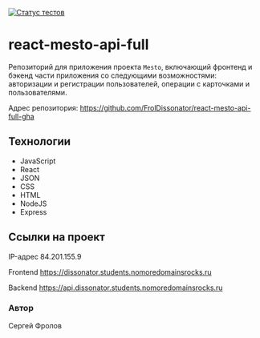 [![Статус тестов](../../actions/workflows/tests.yml/badge.svg)](../../actions/workflows/tests.yml)

# react-mesto-api-full
Репозиторий для приложения проекта `Mesto`, включающий фронтенд и бэкенд части приложения со следующими возможностями: авторизации и регистрации пользователей, операции с карточками и пользователями.

Адрес репозитория: https://github.com/FrolDissonator/react-mesto-api-full-gha

## Технологии
* JavaScript
* React
* JSON
* CSS
* HTML
* NodeJS
* Express

## Ссылки на проект

IP-адрес 84.201.155.9

Frontend https://dissonator.students.nomoredomainsrocks.ru

Backend https://api.dissonator.students.nomoredomainsrocks.ru

### Автор
Сергей Фролов